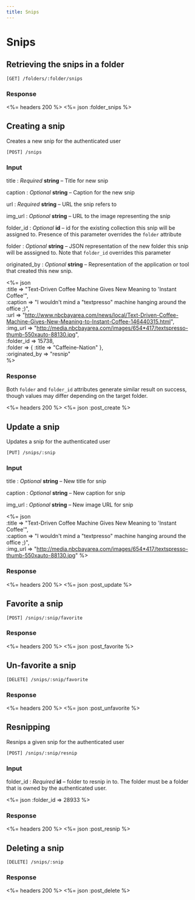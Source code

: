 ```yaml
---
title: Snips
---
```


# Snips

## Retrieving the snips in a folder

	[GET] /folders/:folder/snips

### Response

<%= headers 200 %>
<%= json :folder_snips %>

## Creating a snip

Creates a new snip for the authenticated user

	[POST] /snips

### Input

title
: _Required_ **string** – Title for new snip

caption
: _Optional_ **string** – Caption for the new snip

url
: _Required_ **string** – URL the snip refers to

img_url
: _Optional_ **string** – URL to the image representing the snip

folder_id
: _Optional_ **id** – id for the existing collection this snip will be assigned to. Presence of this parameter overrides the `folder` attribute

folder
: _Optional_ **string** – JSON representation of the new folder this snip will be asssigned to. Note that `folder_id` overrides this parameter

originated_by
: _Optional_ **string** – Representation of the application or tool that created this new snip. 

<%= json \
	:title => "Text-Driven Coffee Machine Gives New Meaning to 'Instant Coffee'", \
	:caption => "I wouldn't mind a \"textpresso\" machine hanging around the office ;)", \
	:url => "http://www.nbcbayarea.com/news/local/Text-Driven-Coffee-Machine-Gives-New-Meaning-to-Instant-Coffee-146440315.html", \
	:img_url => "http://media.nbcbayarea.com/images/654*417/textspresso-thumb-550xauto-88130.jpg", \
	:folder_id => 15738, \
	:folder => { :title => "Caffeine-Nation" }, \
	:originated_by => "resnip" \
%>

### Response

Both `folder` and `folder_id` attributes generate similar result on success, though values may differ depending on the target folder.

<%= headers 200 %>
<%= json :post_create %>


## Update a snip

Updates a snip for the authenticated user

	[PUT] /snips/:snip

### Input

title
: _Optional_ **string** – New title for snip

caption
: _Optional_ **string** – New caption for snip

img_url
: _Optional_ **string** – New image URL for snip

<%= json \
	:title => "Text-Driven Coffee Machine Gives New Meaning to 'Instant Coffee'", \
	:caption => "I wouldn't mind a \"textpresso\" machine hanging around the office ;)", \
	:img_url => "http://media.nbcbayarea.com/images/654*417/textspresso-thumb-550xauto-88130.jpg"
%>

### Response

<%= headers 200 %>
<%= json :post_update %>

## Favorite a snip

	[POST] /snips/:snip/favorite

### Response

<%= headers 200 %>
<%= json :post_favorite %>

## Un-favorite a snip

	[DELETE] /snips/:snip/favorite

### Response

<%= headers 200 %>
<%= json :post_unfavorite %>

## Resnipping

Resnips a given snip for the authenticated user

	[POST] /snips/:snip/resnip

### Input

folder_id
: _Required_ **id** – folder to resnip in to. The folder must be a folder that is owned by the authenticated user.

<%= json :folder_id => 28933 %>

### Response

<%= headers 200 %>
<%= json :post_resnip %>

## Deleting a snip

	[DELETE] /snips/:snip

### Response

<%= headers 200 %>
<%= json :post_delete %>
